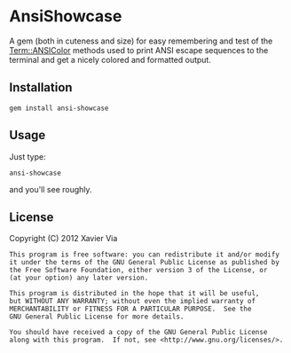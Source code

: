 AnsiShowcase
============

A gem (both in cuteness and size) for easy remembering and test of the [Term::ANSIColor][term-ansicolor] methods used to print ANSI escape sequences to the terminal and get a nicely colored and formatted output.

[term-ansicolor]: http://github.com/flori/term-ansicolor

Installation
------------

    gem install ansi-showcase

Usage
-----

Just type:

    ansi-showcase

and you'll see roughly.

License
--------

Copyright (C) 2012 Xavier Via

    This program is free software: you can redistribute it and/or modify
    it under the terms of the GNU General Public License as published by
    the Free Software Foundation, either version 3 of the License, or
    (at your option) any later version.

    This program is distributed in the hope that it will be useful,
    but WITHOUT ANY WARRANTY; without even the implied warranty of
    MERCHANTABILITY or FITNESS FOR A PARTICULAR PURPOSE.  See the
    GNU General Public License for more details.

    You should have received a copy of the GNU General Public License
    along with this program.  If not, see <http://www.gnu.org/licenses/>.
